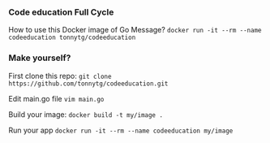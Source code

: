 ### Code education Full Cycle

How to use this Docker image of Go Message?
```docker run -it --rm --name codeeducation tonnytg/codeeducation```
<br />

### Make yourself? 
First clone this repo:
```git clone https://github.com/tonnytg/codeeducation.git```

Edit main.go file
```vim main.go```

Build your image:
```docker build -t my/image .```

Run your app
```docker run -it --rm --name codeeducation my/image```

